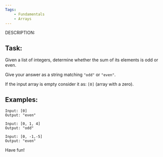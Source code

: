 ```yaml
---
Tags:
    - Fundamentals
    - Arrays
---
```


DESCRIPTION:

## Task:

Given a list of integers, determine whether the sum of its elements is odd or even.

Give your answer as a string matching `"odd"` or `"even"`.

If the input array is empty consider it as: `[0]` (array with a zero).


## Examples:

```
Input: [0]
Output: "even"

Input: [0, 1, 4]
Output: "odd"

Input: [0, -1,-5]
Output: "even"
```

Have fun!

